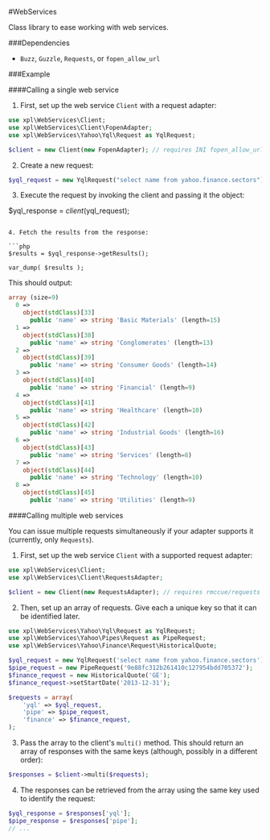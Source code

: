 #WebServices

Class library to ease working with web services.

###Dependencies
 * `Buzz`, `Guzzle`, `Requests`, or `fopen_allow_url`
 
###Example

####Calling a single web service

1. First, set up the web service `Client` with a request adapter:

```php
use xpl\WebServices\Client;
use xpl\WebServices\Client\FopenAdapter;
use xpl\WebServices\Yahoo\Yql\Request as YqlRequest;

$client = new Client(new FopenAdapter); // requires INI fopen_allow_url = 1
```

2. Create a new request:

```php
$yql_request = new YqlRequest("select name from yahoo.finance.sectors");
```

3. Execute the request by invoking the client and passing it the object:

$yql_response = $client($yql_request);
```

4. Fetch the results from the response:

```php
$results = $yql_response->getResults();

var_dump( $results );
```

This should output:
```php
array (size=9)
  0 => 
    object(stdClass)[33]
      public 'name' => string 'Basic Materials' (length=15)
  1 => 
    object(stdClass)[38]
      public 'name' => string 'Conglomerates' (length=13)
  2 => 
    object(stdClass)[39]
      public 'name' => string 'Consumer Goods' (length=14)
  3 => 
    object(stdClass)[40]
      public 'name' => string 'Financial' (length=9)
  4 => 
    object(stdClass)[41]
      public 'name' => string 'Healthcare' (length=10)
  5 => 
    object(stdClass)[42]
      public 'name' => string 'Industrial Goods' (length=16)
  6 => 
    object(stdClass)[43]
      public 'name' => string 'Services' (length=8)
  7 => 
    object(stdClass)[44]
      public 'name' => string 'Technology' (length=10)
  8 => 
    object(stdClass)[45]
      public 'name' => string 'Utilities' (length=9)
```      

####Calling multiple web services

You can issue multiple requests simultaneously if your adapter supports it (currently, only `Requests`).

1. First, set up the web service `Client` with a supported request adapter:

```php
use xpl\WebServices\Client;
use xpl\WebServices\Client\RequestsAdapter;

$client = new Client(new RequestsAdapter); // requires rmccue/requests package
```

2. Then, set up an array of requests. Give each a unique key so that it can be identified later.

```php
use xpl\WebServices\Yahoo\Yql\Request as YqlRequest;
use xpl\WebServices\Yahoo\Pipes\Request as PipeRequest;
use xpl\WebServices\Yahoo\Finance\Request\HistoricalQuote;

$yql_request = new YqlRequest('select name from yahoo.finance.sectors');
$pipe_request = new PipeRequest('9e88fc312b261410c127954bdd705372');
$finance_request = new HistoricalQuote('GE');
$finance_request->setStartDate('2013-12-31');

$requests = array(
	'yql' => $yql_request,
	'pipe' => $pipe_request,
	'finance' => $finance_request,
);
```

3. Pass the array to the client's `multi()` method. This should return an array of responses with the same keys (although, possibly in a different order):

```php
$responses = $client->multi($requests);
```

4. The responses can be retrieved from the array using the same key used to identify the request:

```php
$yql_response = $responses['yql'];
$pipe_response = $responses['pipe'];
// ...
```
